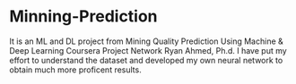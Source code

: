 # Minning-Prediction
It is an ML and DL project from Mining Quality Prediction Using Machine & Deep Learning Coursera Project Network Ryan Ahmed, Ph.d. 
I have put my effort to understand the dataset and developed my own neural network to obtain much more proficent results.
